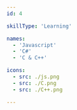 ```yaml
---
id: 4

skillType: 'Learning'

names:
  - 'Javascript'
  - 'C#'
  - 'C & C++'

icons:
  - src: ./js.png
  - src: ./C.png
  - src: ./C++.png

---
```

